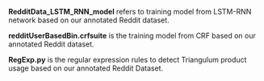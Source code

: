 **RedditData_LSTM_RNN_model** refers to training model from LSTM-RNN network based on our annotated Reddit dataset.

**redditUserBasedBin.crfsuite** is the training model from CRF based on our annotated Reddit dataset.

**RegExp.py** is the regular expression rules to detect Triangulum product usage based on our annotated Reddit Dataset.
